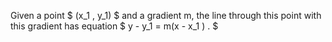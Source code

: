 Given a point $ (x_1 , y_1) $ and a gradient m, the line through this
point with this gradient has equation $ y - y_1 = m(x - x_1 ) . $

